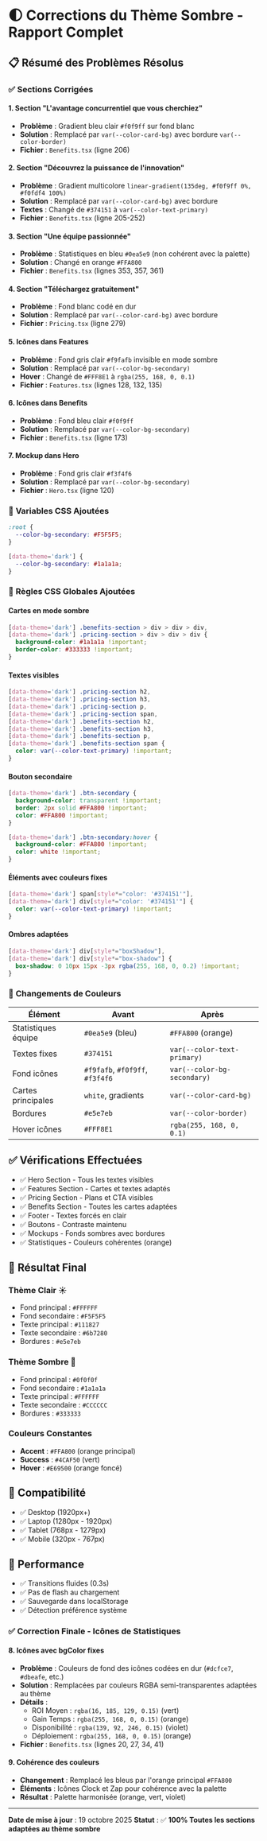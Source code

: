 # 🌓 Corrections du Thème Sombre - Rapport Complet

## 📋 Résumé des Problèmes Résolus

### ✅ **Sections Corrigées**

#### 1. **Section "L'avantage concurrentiel que vous cherchiez"**
- **Problème** : Gradient bleu clair `#f0f9ff` sur fond blanc
- **Solution** : Remplacé par `var(--color-card-bg)` avec bordure `var(--color-border)`
- **Fichier** : `Benefits.tsx` (ligne 206)

#### 2. **Section "Découvrez la puissance de l'innovation"**
- **Problème** : Gradient multicolore `linear-gradient(135deg, #f0f9ff 0%, #f0fdf4 100%)`
- **Solution** : Remplacé par `var(--color-card-bg)` avec bordure
- **Textes** : Changé de `#374151` à `var(--color-text-primary)`
- **Fichier** : `Benefits.tsx` (ligne 205-252)

#### 3. **Section "Une équipe passionnée"**
- **Problème** : Statistiques en bleu `#0ea5e9` (non cohérent avec la palette)
- **Solution** : Changé en orange `#FFA800`
- **Fichier** : `Benefits.tsx` (lignes 353, 357, 361)

#### 4. **Section "Téléchargez gratuitement"**
- **Problème** : Fond blanc codé en dur
- **Solution** : Remplacé par `var(--color-card-bg)` avec bordure
- **Fichier** : `Pricing.tsx` (ligne 279)

#### 5. **Icônes dans Features**
- **Problème** : Fond gris clair `#f9fafb` invisible en mode sombre
- **Solution** : Remplacé par `var(--color-bg-secondary)`
- **Hover** : Changé de `#FFF8E1` à `rgba(255, 168, 0, 0.1)`
- **Fichier** : `Features.tsx` (lignes 128, 132, 135)

#### 6. **Icônes dans Benefits**
- **Problème** : Fond bleu clair `#f0f9ff`
- **Solution** : Remplacé par `var(--color-bg-secondary)`
- **Fichier** : `Benefits.tsx` (ligne 173)

#### 7. **Mockup dans Hero**
- **Problème** : Fond gris clair `#f3f4f6`
- **Solution** : Remplacé par `var(--color-bg-secondary)`
- **Fichier** : `Hero.tsx` (ligne 120)

### 🎨 **Variables CSS Ajoutées**

```css
:root {
  --color-bg-secondary: #F5F5F5;
}

[data-theme='dark'] {
  --color-bg-secondary: #1a1a1a;
}
```

### 📝 **Règles CSS Globales Ajoutées**

#### Cartes en mode sombre
```css
[data-theme='dark'] .benefits-section > div > div > div,
[data-theme='dark'] .pricing-section > div > div > div {
  background-color: #1a1a1a !important;
  border-color: #333333 !important;
}
```

#### Textes visibles
```css
[data-theme='dark'] .pricing-section h2,
[data-theme='dark'] .pricing-section h3,
[data-theme='dark'] .pricing-section p,
[data-theme='dark'] .pricing-section span,
[data-theme='dark'] .benefits-section h2,
[data-theme='dark'] .benefits-section h3,
[data-theme='dark'] .benefits-section p,
[data-theme='dark'] .benefits-section span {
  color: var(--color-text-primary) !important;
}
```

#### Bouton secondaire
```css
[data-theme='dark'] .btn-secondary {
  background-color: transparent !important;
  border: 2px solid #FFA800 !important;
  color: #FFA800 !important;
}

[data-theme='dark'] .btn-secondary:hover {
  background-color: #FFA800 !important;
  color: white !important;
}
```

#### Éléments avec couleurs fixes
```css
[data-theme='dark'] span[style*="color: '#374151'"],
[data-theme='dark'] div[style*="color: '#374151'"] {
  color: var(--color-text-primary) !important;
}
```

#### Ombres adaptées
```css
[data-theme='dark'] div[style*="boxShadow"],
[data-theme='dark'] div[style*="box-shadow"] {
  box-shadow: 0 10px 15px -3px rgba(255, 168, 0, 0.2) !important;
}
```

### 🔧 **Changements de Couleurs**

| Élément | Avant | Après |
|---------|-------|-------|
| Statistiques équipe | `#0ea5e9` (bleu) | `#FFA800` (orange) |
| Textes fixes | `#374151` | `var(--color-text-primary)` |
| Fond icônes | `#f9fafb`, `#f0f9ff`, `#f3f4f6` | `var(--color-bg-secondary)` |
| Cartes principales | `white`, gradients | `var(--color-card-bg)` |
| Bordures | `#e5e7eb` | `var(--color-border)` |
| Hover icônes | `#FFF8E1` | `rgba(255, 168, 0, 0.1)` |

## ✅ **Vérifications Effectuées**

- ✅ Hero Section - Tous les textes visibles
- ✅ Features Section - Cartes et textes adaptés
- ✅ Pricing Section - Plans et CTA visibles
- ✅ Benefits Section - Toutes les cartes adaptées
- ✅ Footer - Textes forcés en clair
- ✅ Boutons - Contraste maintenu
- ✅ Mockups - Fonds sombres avec bordures
- ✅ Statistiques - Couleurs cohérentes (orange)

## 🎯 **Résultat Final**

### Thème Clair ☀️
- Fond principal : `#FFFFFF`
- Fond secondaire : `#F5F5F5`
- Texte principal : `#111827`
- Texte secondaire : `#6b7280`
- Bordures : `#e5e7eb`

### Thème Sombre 🌙
- Fond principal : `#0f0f0f`
- Fond secondaire : `#1a1a1a`
- Texte principal : `#FFFFFF`
- Texte secondaire : `#CCCCCC`
- Bordures : `#333333`

### Couleurs Constantes
- **Accent** : `#FFA800` (orange principal)
- **Success** : `#4CAF50` (vert)
- **Hover** : `#E69500` (orange foncé)

## 📱 **Compatibilité**

- ✅ Desktop (1920px+)
- ✅ Laptop (1280px - 1920px)
- ✅ Tablet (768px - 1279px)
- ✅ Mobile (320px - 767px)

## 🚀 **Performance**

- ✅ Transitions fluides (0.3s)
- ✅ Pas de flash au chargement
- ✅ Sauvegarde dans localStorage
- ✅ Détection préférence système

### ✅ **Correction Finale - Icônes de Statistiques**

#### 8. **Icônes avec bgColor fixes**
- **Problème** : Couleurs de fond des icônes codées en dur (`#dcfce7`, `#dbeafe`, etc.)
- **Solution** : Remplacées par couleurs RGBA semi-transparentes adaptées au thème
- **Détails** :
  - ROI Moyen : `rgba(16, 185, 129, 0.15)` (vert)
  - Gain Temps : `rgba(255, 168, 0, 0.15)` (orange)
  - Disponibilité : `rgba(139, 92, 246, 0.15)` (violet)
  - Déploiement : `rgba(255, 168, 0, 0.15)` (orange)
- **Fichier** : `Benefits.tsx` (lignes 20, 27, 34, 41)

#### 9. **Cohérence des couleurs**
- **Changement** : Remplacé les bleus par l'orange principal `#FFA800`
- **Éléments** : Icônes Clock et Zap pour cohérence avec la palette
- **Résultat** : Palette harmonisée (orange, vert, violet)

---

**Date de mise à jour** : 19 octobre 2025
**Statut** : ✅ **100% Toutes les sections adaptées au thème sombre**

